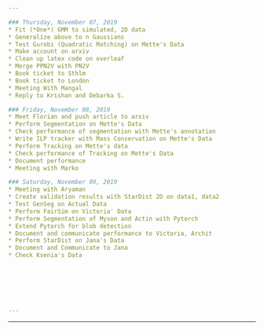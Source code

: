 ```yaml
---

### Thursday, November 07, 2019
* Fit (*One*) GMM to simulated, 2D data
* Generalize above to n Gaussians
* Test Gurobi (Quadratic Matching) on Mette's Data
* Make account on arxiv
* Clean up latex code on overleaf
* Merge PPN2V with PN2V
* Book ticket to Sthlm
* Book ticket to London
* Meeting With Mangal
* Reply to Krishan and Debarka S.

### Friday, November 08, 2019
* Meet Florian and push article to arxiv
* Perform Segmentation on Mette's Data
* Check performance of segmentation with Mette's annotation
* Write ILP tracker with Mass Conservation on Mette's Data
* Perform Tracking on Mette's data
* Check performance of Tracking on Mette's Data
* Document performance
* Meeting with Marko

### Saturday, November 09, 2019
* Meeting with Aryaman
* Create validation results with StarDist 2D on data1, data2
* Test GenSeg on Actual Data
* Perform FairSim on Victoria' Data
* Perform Segmentation of Myson and Actin with Pytorch
* Extend Pytorch for blob detection
* Document and communicate performance to Victoria, Archit
* Perform StarDist on Jana's Data
* Document and Communicate to Jana
* Check Ksenia's Data







---
```


---

